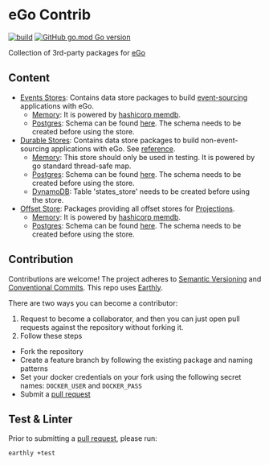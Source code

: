 # eGo Contrib

[![build](https://img.shields.io/github/actions/workflow/status/Tochemey/ego-contrib/build.yml?branch=main)](https://github.com/Tochemey/ego-contrib/actions/workflows/build.yml)
[![GitHub go.mod Go version](https://img.shields.io/github/go-mod/go-version/tochemey/ego-contrib)](https://go.dev/doc/install)

Collection of 3rd-party packages for [eGo](https://github.com/Tochemey/ego)

## Content

- [Events Stores](./eventstore): Contains data store packages to build [event-sourcing](https://github.com/Tochemey/ego?tab=readme-ov-file#event-sourced-behavior) applications with eGo.
    - [Memory](./eventstore/memory): It is powered by [hashicorp memdb](https://github.com/hashicorp/go-memdb).
    - [Postgres](./eventstore/postgres): Schema can be found [here](./eventstore/postgres/resources/eventstore_postgres.sql). The schema needs to be created before using the store.
- [Durable Stores](./durablestore): Contains data store packages to build non-event-sourcing applications with eGo. See [reference](https://github.com/Tochemey/ego?tab=readme-ov-file#durable-state-behavior).
    - [Memory](./durablestore/memory): This store should only be used in testing. It is powered by go standard thread-safe map.
    - [Postgres](./durablestore/postgres): Schema can be found [here](./durablestore/postgres/resources/durablestore_postgres.sql). The schema needs to be created before using the store.
    - [DynamoDB](./durablestore/dynamodb): Table 'states_store' needs to be created before using the store.
- [Offset Store](./offsetstore): Packages providing all offset stores for [Projections](https://github.com/Tochemey/ego?tab=readme-ov-file#projection).
  - [Memory](./offsetstore/memory): It is powered by [hashicorp memdb](https://github.com/hashicorp/go-memdb).
  - [Postgres](./offsetstore/postgres): Schema can be found [here](./offsetstore/postgres/resources/offsetstore_postgres.sql). The schema needs to be created before using the store.

## Contribution

Contributions are welcome!
The project adheres to [Semantic Versioning](https://semver.org)
and [Conventional Commits](https://www.conventionalcommits.org/en/v1.0.0/).
This repo uses [Earthly](https://earthly.dev/get-earthly).

There are two ways you can become a contributor:

1. Request to become a collaborator, and then you can just open pull requests against the repository without forking it.
2. Follow these steps

- Fork the repository
- Create a feature branch by following the existing package and naming patterns
- Set your docker credentials on your fork using the following secret names: `DOCKER_USER` and `DOCKER_PASS`
- Submit a [pull request](https://help.github.com/articles/using-pull-requests)

## Test & Linter

Prior to submitting a [pull request](https://help.github.com/articles/using-pull-requests), please run:

```bash
earthly +test
```
